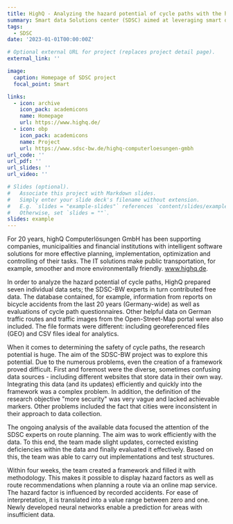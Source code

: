 ```yaml
---
title: HighQ - Analyzing the hazard potential of cycle paths with the help of AI algorithms
summary: Smart data Solutions center (SDSC) aimed at leveraging smart data technologies for SMEs in Baden-Württemberg's manufacturing sector. This initiative, supported by the Ministry of Science, Research and Art Baden-Württemberg (MWK), focuses on facilitating SMEs' access to and use of smart data. Through analyzing real industrial datasets, we aim to foster SME awareness and readiness for data innovation, particularly in Industry 4.0 contexts. Our collaboration with companies demonstrates the project's capacity to generate actionable insights and integrate smart technologies into existing systems, promoting data-driven innovation across the region.
tags:
  - SDSC
date: '2023-01-01T00:00:00Z'

# Optional external URL for project (replaces project detail page).
external_link: ''

image:
  caption: Homepage of SDSC project
  focal_point: Smart

links:
  - icon: archive
    icon_pack: academicons
    name: Homepage
    url: https://www.highq.de/
  - icon: obp
    icon_pack: academicons
    name: Project
    url: https://www.sdsc-bw.de/highq-computerloesungen-gmbh
url_code: ''
url_pdf: ''
url_slides: ''
url_video: ''

# Slides (optional).
#   Associate this project with Markdown slides.
#   Simply enter your slide deck's filename without extension.
#   E.g. `slides = "example-slides"` references `content/slides/example-slides.md`.
#   Otherwise, set `slides = ""`.
slides: example
---
```


For 20 years, highQ Computerlösungen GmbH has been supporting companies, municipalities and financial institutions with intelligent software solutions for more effective planning, implementation, optimization and controlling of their tasks. The IT solutions make public transportation, for example, smoother and more environmentally friendly. www.highq.de.

In order to analyze the hazard potential of cycle paths, HighQ prepared seven individual data sets; the SDSC-BW experts in turn contributed free data. The database contained, for example, information from reports on bicycle accidents from the last 20 years (Germany-wide) as well as evaluations of cycle path questionnaires. Other helpful data on German traffic routes and traffic images from the Open-Street-Map portal were also included. The file formats were different: including georeferenced files (GEO) and CSV files ideal for analytics.

When it comes to determining the safety of cycle paths, the research potential is huge. The aim of the SDSC-BW project was to explore this potential. Due to the numerous problems, even the creation of a framework proved difficult. First and foremost were the diverse, sometimes confusing data sources - including different websites that store data in their own way. Integrating this data (and its updates) efficiently and quickly into the framework was a complex problem. In addition, the definition of the research objective "more security" was very vague and lacked achievable markers. Other problems included the fact that cities were inconsistent in their approach to data collection.

The ongoing analysis of the available data focused the attention of the SDSC experts on route planning. The aim was to work efficiently with the data. To this end, the team made slight updates, corrected existing deficiencies within the data and finally evaluated it effectively. Based on this, the team was able to carry out implementations and test structures.

Within four weeks, the team created a framework and filled it with methodology. This makes it possible to display hazard factors as well as route recommendations when planning a route via an online map service. The hazard factor is influenced by recorded accidents. For ease of interpretation, it is translated into a value range between zero and one. Newly developed neural networks enable a prediction for areas with insufficient data.